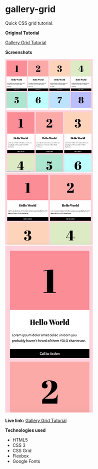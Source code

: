 # gallery-grid

Quick CSS grid tutorial. 

**Original Tutorial**

<a href="https://bryanlrobinson.com/blog/2017/07/26/howto-css-grid-layout-to-make-a-simple-fluid-card-grid/" target="blank">Gallery Grid Tutorial</a>

**Screenshots**

<img src="images/1.png" width="280" alt="Desktop">
<img src="images/2.png" width="280" alt="Small Desktop">
<img src="images/3.png" width="280" alt="Tablet">
<img src="images/4.png" width="280" alt="Mobile">


**Live link:**
<a href="https://aheitzen.github.io/gallery-grid/" target="blank">Gallery Grid Tutorial</a>

**Technologies used**
* HTML5
* CSS 3
* CSS Grid
* Flexbox
* Google Fonts








